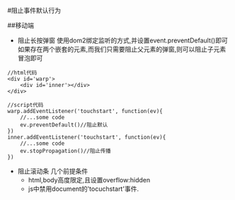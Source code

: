 #阻止事件默认行为

##移动端
- 阻止长按弹窗
	使用dom2绑定监听的方式,并设置event.preventDefault()即可
	如果存在两个嵌套的元素,而我们只需要阻止父元素的弹窗,则可以阻止子元素冒泡即可

```
//html代码
<div id='warp'>
	<div id='inner'></div>
</div>

//script代码
warp.addEventListener('touchstart', function(ev){
	//...some code
	ev.preventDefault()//阻止默认
})
inner.addEventListener('touchstart', function(ev){
	//...some code
	ev.stopPropagation()//阻止传播
})

```

- 阻止滚动条
	几个前提条件
	- html,body高度限定,且设置overflow:hidden
	- js中禁用document的'tocuchstart'事件.
	
	